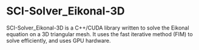 SCI-Solver_Eikonal-3D
=====================

SCI-Solver_Eikonal-3D is a C++/CUDA library written to solve the Eikonal equation on a 3D triangular mesh. It uses the fast iterative method (FIM) to solve efficiently, and uses GPU hardware.
